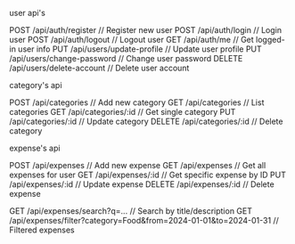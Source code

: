 user api's

POST   /api/auth/register         // Register new user
POST   /api/auth/login            // Login user
POST   /api/auth/logout           // Logout user
GET    /api/auth/me               // Get logged-in user info
PUT    /api/users/update-profile  // Update user profile
PUT    /api/users/change-password // Change user password
DELETE /api/users/delete-account  // Delete user account




category's api

POST   /api/categories            // Add new category
GET    /api/categories            // List categories
GET    /api/categories/:id        // Get single category
PUT    /api/categories/:id        // Update category
DELETE /api/categories/:id        // Delete category


expense's api

POST   /api/expenses              // Add new expense
GET    /api/expenses              // Get all expenses for user
GET    /api/expenses/:id          // Get specific expense by ID
PUT    /api/expenses/:id          // Update expense
DELETE /api/expenses/:id          // Delete expense

GET    /api/expenses/search?q=...      // Search by title/description
GET    /api/expenses/filter?category=Food&from=2024-01-01&to=2024-01-31  // Filtered expenses
